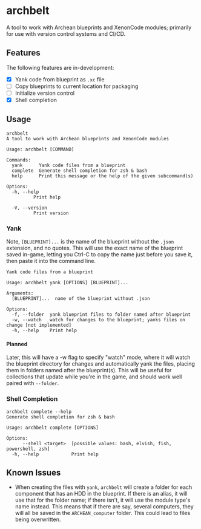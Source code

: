 # archbelt

A tool to work with Archean blueprints and XenonCode modules; primarily for use with version control systems and CI/CD.

## Features
The following features are in-development: 

- [X] Yank code from blueprint as `.xc` file
- [ ] Copy blueprints to current location for packaging
- [ ] Initialize version control
- [X] Shell completion

## Usage
```
archbelt
A tool to work with Archean blueprints and XenonCode modules

Usage: archbelt [COMMAND]

Commands:
  yank      Yank code files from a blueprint
  complete  Generate shell completion for zsh & bash
  help      Print this message or the help of the given subcommand(s)

Options:
  -h, --help
          Print help

  -V, --version
          Print version
```

### Yank

Note, `[BLUEPRINT]...` is the name of the blueprint without the `.json` extension, and no quotes. This will use the exact name of the blueprint saved in-game, letting you Ctrl-C to copy the name just before you save it, then paste it into the command line.

```
Yank code files from a blueprint

Usage: archbelt yank [OPTIONS] [BLUEPRINT]...

Arguments:
  [BLUEPRINT]...  name of the blueprint without .json

Options:
  -f, --folder  yank blueprint files to folder named after blueprint
  -w, --watch   watch for changes to the blueprint; yanks files on change [not implemented]
  -h, --help    Print help
```

#### Planned
Later, this will have a -w flag to specify "watch" mode, where it will watch the blueprint directory for changes and automatically yank the files, placing them in folders named after the blueprint(s). This will be useful for collections that update while you're in the game, and should work well paired with `--folder`.

### Shell Completion
```
archbelt complete --help
Generate shell completion for zsh & bash

Usage: archbelt complete [OPTIONS]

Options:
      --shell <target>  [possible values: bash, elvish, fish, powershell, zsh]
  -h, --help            Print help
```

## Known Issues
- When creating the files with `yank`, `archbelt` will create a folder for each component that has an HDD in the blueprint.  If there is an alias, it will use that for the folder name; if there isn't, it will use the module type's name instead. This means that if there are say, several computers, they will all be saved in the `ARCHEAN_computer` folder. This could lead to files being overwritten.
